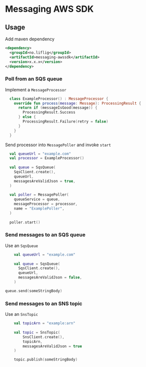 # Messaging AWS SDK
## Usage

Add maven dependency
```xml
<dependency>
  <groupId>no.liflig</groupId>
  <artifactId>messaging-awssdk</artifactId>
  <version>x.x.x</version>
</dependency>
```

### Poll from an SQS queue

Implement a `MessageProcessor`

```kotlin
  class ExampleProcessor() : MessageProcessor {
    override fun process(message: Message): ProcessingResult {
      return if (messageIsGood(message)) {
        ProcessingResult.Success
      } else {
        ProcessingResult.Failure(retry = false)
      }
    }
  }
```
Send processor into `MessagePoller` and invoke `start`
```kotlin
  val queueUrl = "example.com"
  val processor = ExampleProcessor()
  
  val queue = SqsQueue(
    SqsClient.create(),
    queueUrl,
    messagesAreValidJson = true,
  )
 
  val poller = MessagePoller(
    queueService = queue,
    messageProcessor = processor,
    name = "ExamplePoller",
  )
  
  poller.start()
```

### Send messages to an SQS queue
Use an `SqsQueue`
```kotlin
    val queueUrl = "example.com"
    
    val queue = SqsQueue(
      SqsClient.create(),
      queueUrl,
      messagesAreValidJson = false,
    )

queue.send(someStringBody)
```

### Send messages to an SNS topic
Use an `SnsTopic`
```kotlin
    val topicArn = "example:arn"
    
    val topic = SnsTopic(
        SnsClient.create(), 
        topicArn, 
        messagesAreValidJson = true
    )

    topic.publish(someStringBody)
```
